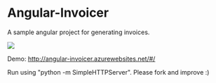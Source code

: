 Angular-Invoicer
===============
A sample angular project for generating invoices. 

![](https://dl.dropboxusercontent.com/u/6061717/Screenshot%202014-06-19%2018.30.28.png)

Demo: http://angular-invoicer.azurewebsites.net/#/

Run using "python -m SimpleHTTPServer". Please fork and improve :)
